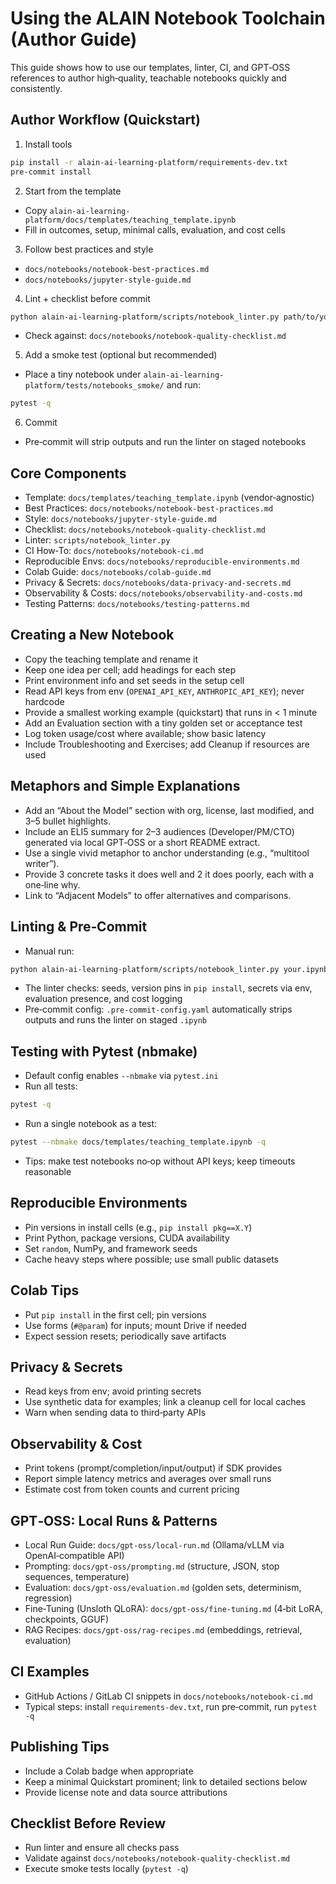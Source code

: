 # Using the ALAIN Notebook Toolchain (Author Guide)

This guide shows how to use our templates, linter, CI, and GPT‑OSS references to author high‑quality, teachable notebooks quickly and consistently.

## Author Workflow (Quickstart)

1) Install tools

```bash
pip install -r alain-ai-learning-platform/requirements-dev.txt
pre-commit install
```

2) Start from the template

- Copy `alain-ai-learning-platform/docs/templates/teaching_template.ipynb`
- Fill in outcomes, setup, minimal calls, evaluation, and cost cells

3) Follow best practices and style

- `docs/notebooks/notebook-best-practices.md`
- `docs/notebooks/jupyter-style-guide.md`

4) Lint + checklist before commit

```bash
python alain-ai-learning-platform/scripts/notebook_linter.py path/to/your.ipynb
```

- Check against: `docs/notebooks/notebook-quality-checklist.md`

5) Add a smoke test (optional but recommended)

- Place a tiny notebook under `alain-ai-learning-platform/tests/notebooks_smoke/` and run:

```bash
pytest -q
```

6) Commit

- Pre‑commit will strip outputs and run the linter on staged notebooks

## Core Components

- Template: `docs/templates/teaching_template.ipynb` (vendor‑agnostic)
- Best Practices: `docs/notebooks/notebook-best-practices.md`
- Style: `docs/notebooks/jupyter-style-guide.md`
- Checklist: `docs/notebooks/notebook-quality-checklist.md`
- Linter: `scripts/notebook_linter.py`
- CI How‑To: `docs/notebooks/notebook-ci.md`
- Reproducible Envs: `docs/notebooks/reproducible-environments.md`
- Colab Guide: `docs/notebooks/colab-guide.md`
- Privacy & Secrets: `docs/notebooks/data-privacy-and-secrets.md`
- Observability & Costs: `docs/notebooks/observability-and-costs.md`
- Testing Patterns: `docs/notebooks/testing-patterns.md`

## Creating a New Notebook

- Copy the teaching template and rename it
- Keep one idea per cell; add headings for each step
- Print environment info and set seeds in the setup cell
- Read API keys from env (`OPENAI_API_KEY`, `ANTHROPIC_API_KEY`); never hardcode
- Provide a smallest working example (quickstart) that runs in < 1 minute
- Add an Evaluation section with a tiny golden set or acceptance test
- Log token usage/cost where available; show basic latency
- Include Troubleshooting and Exercises; add Cleanup if resources are used

## Metaphors and Simple Explanations
- Add an “About the Model” section with org, license, last modified, and 3–5 bullet highlights.
- Include an ELI5 summary for 2–3 audiences (Developer/PM/CTO) generated via local GPT‑OSS or a short README extract.
- Use a single vivid metaphor to anchor understanding (e.g., “multitool writer”).
- Provide 3 concrete tasks it does well and 2 it does poorly, each with a one‑line why.
- Link to “Adjacent Models” to offer alternatives and comparisons.

## Linting & Pre‑Commit

- Manual run:

```bash
python alain-ai-learning-platform/scripts/notebook_linter.py your.ipynb
```

- The linter checks: seeds, version pins in `pip install`, secrets via env, evaluation presence, and cost logging
- Pre‑commit config: `.pre-commit-config.yaml` automatically strips outputs and runs the linter on staged `.ipynb`

## Testing with Pytest (nbmake)

- Default config enables `--nbmake` via `pytest.ini`
- Run all tests:

```bash
pytest -q
```

- Run a single notebook as a test:

```bash
pytest --nbmake docs/templates/teaching_template.ipynb -q
```

- Tips: make test notebooks no‑op without API keys; keep timeouts reasonable

## Reproducible Environments

- Pin versions in install cells (e.g., `pip install pkg==X.Y`)
- Print Python, package versions, CUDA availability
- Set `random`, NumPy, and framework seeds
- Cache heavy steps where possible; use small public datasets

## Colab Tips

- Put `pip install` in the first cell; pin versions
- Use forms (`#@param`) for inputs; mount Drive if needed
- Expect session resets; periodically save artifacts

## Privacy & Secrets

- Read keys from env; avoid printing secrets
- Use synthetic data for examples; link a cleanup cell for local caches
- Warn when sending data to third‑party APIs

## Observability & Cost

- Print tokens (prompt/completion/input/output) if SDK provides
- Report simple latency metrics and averages over small runs
- Estimate cost from token counts and current pricing

## GPT‑OSS: Local Runs & Patterns

- Local Run Guide: `docs/gpt-oss/local-run.md` (Ollama/vLLM via OpenAI‑compatible API)
- Prompting: `docs/gpt-oss/prompting.md` (structure, JSON, stop sequences, temperature)
- Evaluation: `docs/gpt-oss/evaluation.md` (golden sets, determinism, regression)
- Fine‑Tuning (Unsloth QLoRA): `docs/gpt-oss/fine-tuning.md` (4‑bit LoRA, checkpoints, GGUF)
- RAG Recipes: `docs/gpt-oss/rag-recipes.md` (embeddings, retrieval, evaluation)

## CI Examples

- GitHub Actions / GitLab CI snippets in `docs/notebooks/notebook-ci.md`
- Typical steps: install `requirements-dev.txt`, run pre‑commit, run `pytest -q`

## Publishing Tips

- Include a Colab badge when appropriate
- Keep a minimal Quickstart prominent; link to detailed sections below
- Provide license note and data source attributions

## Checklist Before Review

- Run linter and ensure all checks pass
- Validate against `docs/notebooks/notebook-quality-checklist.md`
- Execute smoke tests locally (`pytest -q`)
